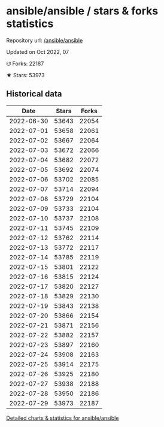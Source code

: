 # ansible/ansible / stars & forks statistics

Repository url: [/ansible/ansible](https://github.com/ansible/ansible)

Updated on Oct 2022, 07

☋ Forks: 22187

★ Stars: 53973

## Historical data
| Date | Stars | Forks |
|------|-------|-------|
| 2022-06-30 | 53643 | 22054 | 
| 2022-07-01 | 53658 | 22061 | 
| 2022-07-02 | 53667 | 22064 | 
| 2022-07-03 | 53672 | 22066 | 
| 2022-07-04 | 53682 | 22072 | 
| 2022-07-05 | 53692 | 22074 | 
| 2022-07-06 | 53702 | 22085 | 
| 2022-07-07 | 53714 | 22094 | 
| 2022-07-08 | 53729 | 22104 | 
| 2022-07-09 | 53733 | 22104 | 
| 2022-07-10 | 53737 | 22108 | 
| 2022-07-11 | 53745 | 22109 | 
| 2022-07-12 | 53762 | 22114 | 
| 2022-07-13 | 53772 | 22117 | 
| 2022-07-14 | 53785 | 22119 | 
| 2022-07-15 | 53801 | 22122 | 
| 2022-07-16 | 53815 | 22124 | 
| 2022-07-17 | 53820 | 22127 | 
| 2022-07-18 | 53829 | 22130 | 
| 2022-07-19 | 53843 | 22138 | 
| 2022-07-20 | 53866 | 22154 | 
| 2022-07-21 | 53871 | 22156 | 
| 2022-07-22 | 53882 | 22157 | 
| 2022-07-23 | 53897 | 22160 | 
| 2022-07-24 | 53908 | 22163 | 
| 2022-07-25 | 53914 | 22175 | 
| 2022-07-26 | 53925 | 22180 | 
| 2022-07-27 | 53938 | 22188 | 
| 2022-07-28 | 53950 | 22186 | 
| 2022-07-29 | 53973 | 22187 | 


[Detailed charts & statistics for ansible/ansible](https://reviewgithub.com/rep/ansible/ansible)
